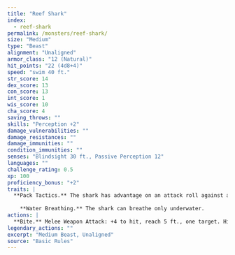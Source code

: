 ```yaml
---
title: "Reef Shark"
index:
  - reef-shark
permalink: /monsters/reef-shark/
size: "Medium"
type: "Beast"
alignment: "Unaligned"
armor_class: "12 (Natural)"
hit_points: "22 (4d8+4)"
speed: "swim 40 ft."
str_score: 14
dex_score: 13
con_score: 13
int_score: 1
wis_score: 10
cha_score: 4
saving_throws: ""
skills: "Perception +2"
damage_vulnerabilities: ""
damage_resistances: ""
damage_immunities: ""
condition_immunities: ""
senses: "Blindsight 30 ft., Passive Perception 12"
languages: ""
challenge_rating: 0.5
xp: 100
proficiency_bonus: "+2"
traits: |
  **Pack Tactics.** The shark has advantage on an attack roll against a creature if at least one of the shark's allies is within 5 ft. of the creature and the ally isn't incapacitated.
    
    **Water Breathing.** The shark can breathe only underwater.
actions: |
  **Bite.** Melee Weapon Attack: +4 to hit, reach 5 ft., one target. Hit: 6 (1d8 + 2) piercing damage.  
legendary_actions: ""
excerpt: "Medium Beast, Unaligned"
source: "Basic Rules"
---
```


